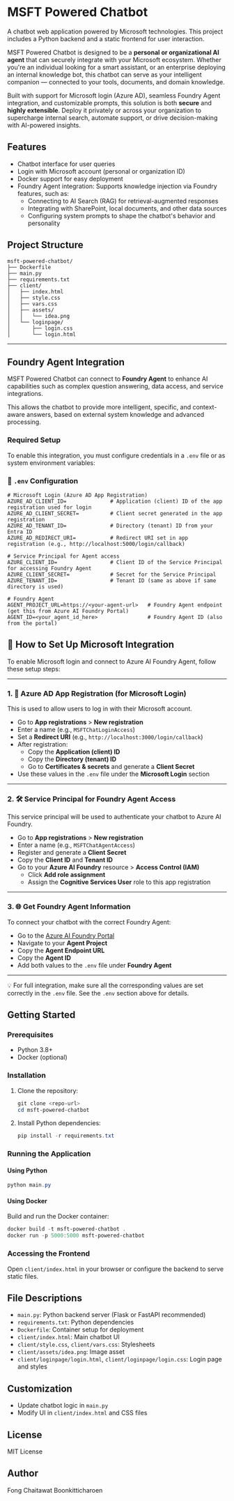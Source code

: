# MSFT Powered Chatbot

A chatbot web application powered by Microsoft technologies. This project includes a Python backend and a static frontend for user interaction.

MSFT Powered Chatbot is designed to be a **personal or organizational AI agent** that can securely integrate with your Microsoft ecosystem. Whether you're an individual looking for a smart assistant, or an enterprise deploying an internal knowledge bot, this chatbot can serve as your intelligent companion — connected to your tools, documents, and domain knowledge.

Built with support for Microsoft login (Azure AD), seamless Foundry Agent integration, and customizable prompts, this solution is both **secure** and **highly extensible**. Deploy it privately or across your organization to supercharge internal search, automate support, or drive decision-making with AI-powered insights.


## Features
- Chatbot interface for user queries
- Login with Microsoft account (personal or organization ID)
- Docker support for easy deployment
- Foundry Agent integration: Supports knowledge injection via Foundry features, such as:
  - Connecting to AI Search (RAG) for retrieval-augmented responses
  - Integrating with SharePoint, local documents, and other data sources
  - Configuring system prompts to shape the chatbot's behavior and personality

## Project Structure
```
msft-powered-chatbot/
├── Dockerfile
├── main.py
├── requirements.txt
├── client/
│   ├── index.html
│   ├── style.css
│   ├── vars.css
│   ├── assets/
│   │   └── idea.png
│   └── loginpage/
│       ├── login.css
│       └── login.html
```


---

## Foundry Agent Integration

MSFT Powered Chatbot can connect to **Foundry Agent** to enhance AI capabilities such as complex question answering, data access, and service integrations.

This allows the chatbot to provide more intelligent, specific, and context-aware answers, based on external system knowledge and advanced processing.

### Required Setup

To enable this integration, you must configure credentials in a `.env` file or as system environment variables:

### 🔐 `.env` Configuration

```env
# Microsoft Login (Azure AD App Registration)
AZURE_AD_CLIENT_ID=              # Application (client) ID of the app registration used for login
AZURE_AD_CLIENT_SECRET=          # Client secret generated in the app registration
AZURE_AD_TENANT_ID=              # Directory (tenant) ID from your Entra ID
AZURE_AD_REDIRECT_URI=           # Redirect URI set in app registration (e.g., http://localhost:5000/login/callback)

# Service Principal for Agent access
AZURE_CLIENT_ID=                 # Client ID of the Service Principal for accessing Foundry Agent
AZURE_CLIENT_SECRET=             # Secret for the Service Principal
AZURE_TENANT_ID=                 # Tenant ID (same as above if same directory is used)

# Foundry Agent
AGENT_PROJECT_URL=https://<your-agent-url>   # Foundry Agent endpoint (get this from Azure AI Foundry Portal)
AGENT_ID=<your_agent_id_here>                # Foundry Agent ID (also from the portal)
```
## 🔧 How to Set Up Microsoft Integration

To enable Microsoft login and connect to Azure AI Foundry Agent, follow these setup steps:

---

### 1. 🔐 Azure AD App Registration (for Microsoft Login)

This is used to allow users to log in with their Microsoft account.

- Go to **App registrations** > **New registration**
- Enter a name (e.g., `MSFTChatLoginAccess`)
- Set a **Redirect URI** (e.g., `http://localhost:3000/login/callback`)
- After registration:
  - Copy the **Application (client) ID**
  - Copy the **Directory (tenant) ID**
  - Go to **Certificates & secrets** and generate a **Client Secret**
- Use these values in the `.env` file under the **Microsoft Login** section

---

### 2. 🛠️ Service Principal for Foundry Agent Access

This service principal will be used to authenticate your chatbot to Azure AI Foundry.

- Go to **App registrations** > **New registration**
- Enter a name (e.g., `MSFTChatAgentAccess`)
- Register and generate a **Client Secret**
- Copy the **Client ID** and **Tenant ID**
- Go to your **Azure AI Foundry** resource > **Access Control (IAM)**
  - Click **Add role assignment**
  - Assign the **Cognitive Services User** role to this app registration

---

### 3. 🌐 Get Foundry Agent Information

To connect your chatbot with the correct Foundry Agent:

- Go to the [Azure AI Foundry Portal](https://portal.azure.com)
- Navigate to your **Agent Project**
- Copy the **Agent Endpoint URL**
-  Copy the **Agent ID**
- Add both values to the `.env` file under **Foundry Agent**

---

💡 For full integration, make sure all the corresponding values are set correctly in the `.env` file. See the `.env` section above for details.


## Getting Started

### Prerequisites
- Python 3.8+
- Docker (optional)

### Installation
1. Clone the repository:
   ```powershell
   git clone <repo-url>
   cd msft-powered-chatbot
   ```
2. Install Python dependencies:
   ```powershell
   pip install -r requirements.txt
   ```

### Running the Application
#### Using Python
```powershell
python main.py
```

#### Using Docker
Build and run the Docker container:
```powershell
docker build -t msft-powered-chatbot .
docker run -p 5000:5000 msft-powered-chatbot
```

### Accessing the Frontend
Open `client/index.html` in your browser or configure the backend to serve static files.

## File Descriptions
- `main.py`: Python backend server (Flask or FastAPI recommended)
- `requirements.txt`: Python dependencies
- `Dockerfile`: Container setup for deployment
- `client/index.html`: Main chatbot UI
- `client/style.css`, `client/vars.css`: Stylesheets
- `client/assets/idea.png`: Image asset
- `client/loginpage/login.html`, `client/loginpage/login.css`: Login page and styles

## Customization
- Update chatbot logic in `main.py`
- Modify UI in `client/index.html` and CSS files

## License
MIT License

## Author
Fong Chaitawat Boonkitticharoen
